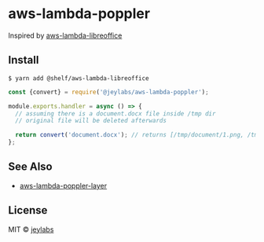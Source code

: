 # aws-lambda-poppler

Inspired by [aws-lambda-libreoffice](https://raw.githubusercontent.com/shelfio/aws-lambda-libreoffice)

## Install

```
$ yarn add @shelf/aws-lambda-libreoffice
```

```js
const {convert} = require('@jeylabs/aws-lambda-poppler');

module.exports.handler = async () => {
  // assuming there is a document.docx file inside /tmp dir
  // original file will be deleted afterwards

  return convert('document.docx'); // returns [/tmp/document/1.png, /tmp/document/2.png]
};
```

## See Also

- [aws-lambda-poppler-layer](https://github.com/jeylabs/aws-lambda-poppler-layer)

## License

MIT © [jeylabs](https://jeylabs.com/)
